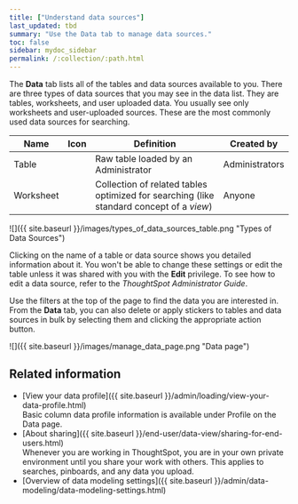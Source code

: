 ```yaml
---
title: ["Understand data sources"]
last_updated: tbd
summary: "Use the Data tab to manage data sources."
toc: false
sidebar: mydoc_sidebar
permalink: /:collection/:path.html
---
```

The **Data** tab lists all of the tables and data sources available to you. There are three types of data sources that you may see in the data list. They are tables, worksheets, and user uploaded data. You usually see only worksheets and user-uploaded sources. These are the most commonly used data sources for searching.

| Name             | Icon           | Definition                                                       | Created by                |
| ---------------- | -------------- | -----------------------------------                              | ------------------------- |
| Table            |                | Raw table loaded by an Administrator                             | Administrators            |
| Worksheet        |                | Collection of related tables optimized for searching (like standard concept of a _view_) | Anyone |


![]({{ site.baseurl }}/images/types_of_data_sources_table.png "Types of Data Sources")

Clicking on the name of a table or data source shows you detailed information
about it. You won't be able to change these settings or edit the table unless it
was shared with you with the **Edit** privilege. To see how to edit a data
source, refer to the _ThoughtSpot Administrator Guide_.

Use the filters at the top of the page to find the data you are interested in.
From the **Data** tab, you can also delete or apply stickers to tables and data
sources in bulk by selecting them and clicking the appropriate action button.

![]({{ site.baseurl }}/images/manage_data_page.png "Data page")


## Related information

-   [View your data profile]({{ site.baseurl }}/admin/loading/view-your-data-profile.html)  
Basic column data profile information is available under Profile on the Data page.
-   [About sharing]({{ site.baseurl }}/end-user/data-view/sharing-for-end-users.html)  
Whenever you are working in ThoughtSpot, you are in your own private environment
until you share your work with others. This applies to searches, pinboards, and
any data you upload.
- [Overview of data modeling settings]({{ site.baseurl }}/admin/data-modeling/data-modeling-settings.html)
